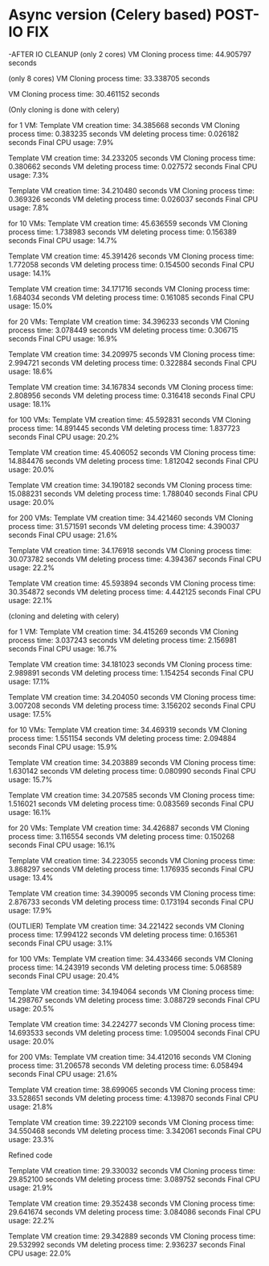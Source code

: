 # Async version (Celery based) POST-IO FIX

-AFTER IO CLEANUP
(only 2 cores)
VM Cloning process time: 44.905797 seconds

(only 8 cores)
VM Cloning process time: 33.338705 seconds

VM Cloning process time: 30.461152 seconds

(Only cloning is done with celery)

for 1 VM:
Template VM creation time: 34.385668 seconds
VM Cloning process time: 0.383235 seconds
VM deleting process time: 0.026182 seconds
Final CPU usage: 7.9%

Template VM creation time: 34.233205 seconds
VM Cloning process time: 0.380662 seconds
VM deleting process time: 0.027572 seconds
Final CPU usage: 7.3%

Template VM creation time: 34.210480 seconds
VM Cloning process time: 0.369326 seconds
VM deleting process time: 0.026037 seconds
Final CPU usage: 7.8%


for 10 VMs:
Template VM creation time: 45.636559 seconds
VM Cloning process time: 1.738983 seconds
VM deleting process time: 0.156389 seconds
Final CPU usage: 14.7%

Template VM creation time: 45.391426 seconds
VM Cloning process time: 1.772058 seconds
VM deleting process time: 0.154500 seconds
Final CPU usage: 14.1%

Template VM creation time: 34.171716 seconds
VM Cloning process time: 1.684034 seconds
VM deleting process time: 0.161085 seconds
Final CPU usage: 15.0%


for 20 VMs:
Template VM creation time: 34.396233 seconds
VM Cloning process time: 3.078449 seconds
VM deleting process time: 0.306715 seconds
Final CPU usage: 16.9%

Template VM creation time: 34.209975 seconds
VM Cloning process time: 2.994721 seconds
VM deleting process time: 0.322884 seconds
Final CPU usage: 18.6%

Template VM creation time: 34.167834 seconds
VM Cloning process time: 2.808956 seconds
VM deleting process time: 0.316418 seconds
Final CPU usage: 18.1%


for 100 VMs:
Template VM creation time: 45.592831 seconds
VM Cloning process time: 14.891445 seconds
VM deleting process time: 1.837723 seconds
Final CPU usage: 20.2%

Template VM creation time: 45.406052 seconds
VM Cloning process time: 14.884476 seconds
VM deleting process time: 1.812042 seconds
Final CPU usage: 20.0%

Template VM creation time: 34.190182 seconds
VM Cloning process time: 15.088231 seconds
VM deleting process time: 1.788040 seconds
Final CPU usage: 20.0%


for 200 VMs:
Template VM creation time: 34.421460 seconds
VM Cloning process time: 31.571591 seconds
VM deleting process time: 4.390037 seconds
Final CPU usage: 21.6%

Template VM creation time: 34.176918 seconds
VM Cloning process time: 30.073782 seconds
VM deleting process time: 4.394367 seconds
Final CPU usage: 22.2%

Template VM creation time: 45.593894 seconds
VM Cloning process time: 30.354872 seconds
VM deleting process time: 4.442125 seconds
Final CPU usage: 22.1%


(cloning and deleting with celery)

for 1 VM:
Template VM creation time: 34.415269 seconds
VM Cloning process time: 3.037243 seconds
VM deleting process time: 2.156981 seconds
Final CPU usage: 16.7%

Template VM creation time: 34.181023 seconds
VM Cloning process time: 2.989891 seconds
VM deleting process time: 1.154254 seconds
Final CPU usage: 17.1%

Template VM creation time: 34.204050 seconds
VM Cloning process time: 3.007208 seconds
VM deleting process time: 3.156202 seconds
Final CPU usage: 17.5%

for 10 VMs:
Template VM creation time: 34.469319 seconds
VM Cloning process time: 1.551154 seconds
VM deleting process time: 2.094884 seconds
Final CPU usage: 15.9%

Template VM creation time: 34.203889 seconds
VM Cloning process time: 1.630142 seconds
VM deleting process time: 0.080990 seconds
Final CPU usage: 15.7%

Template VM creation time: 34.207585 seconds
VM Cloning process time: 1.516021 seconds
VM deleting process time: 0.083569 seconds
Final CPU usage: 16.1%


for 20 VMs:
Template VM creation time: 34.426887 seconds
VM Cloning process time: 3.116554 seconds
VM deleting process time: 0.150268 seconds
Final CPU usage: 16.1%

Template VM creation time: 34.223055 seconds
VM Cloning process time: 3.868297 seconds
VM deleting process time: 1.176935 seconds
Final CPU usage: 13.4%

Template VM creation time: 34.390095 seconds
VM Cloning process time: 2.876733 seconds
VM deleting process time: 0.173194 seconds
Final CPU usage: 17.9%

(OUTLIER)
Template VM creation time: 34.221422 seconds
VM Cloning process time: 17.994122 seconds
VM deleting process time: 0.165361 seconds
Final CPU usage: 3.1%


for 100 VMs:
Template VM creation time: 34.433466 seconds
VM Cloning process time: 14.243919 seconds
VM deleting process time: 5.068589 seconds
Final CPU usage: 20.4%

Template VM creation time: 34.194064 seconds
VM Cloning process time: 14.298767 seconds
VM deleting process time: 3.088729 seconds
Final CPU usage: 20.5%

Template VM creation time: 34.224277 seconds
VM Cloning process time: 14.693533 seconds
VM deleting process time: 1.095004 seconds
Final CPU usage: 20.0%


for 200 VMs:
Template VM creation time: 34.412016 seconds
VM Cloning process time: 31.206578 seconds
VM deleting process time: 6.058494 seconds
Final CPU usage: 21.6%

Template VM creation time: 38.699065 seconds
VM Cloning process time: 33.528651 seconds
VM deleting process time: 4.139870 seconds
Final CPU usage: 21.8%

Template VM creation time: 39.222109 seconds
VM Cloning process time: 34.550468 seconds
VM deleting process time: 3.342061 seconds
Final CPU usage: 23.3%

Refined code 

Template VM creation time: 29.330032 seconds
VM Cloning process time: 29.852100 seconds
VM deleting process time: 3.089752 seconds
Final CPU usage: 21.9%

Template VM creation time: 29.352438 seconds
VM Cloning process time: 29.641674 seconds
VM deleting process time: 3.084086 seconds
Final CPU usage: 22.2%

Template VM creation time: 29.342889 seconds
VM Cloning process time: 29.532992 seconds
VM deleting process time: 2.936237 seconds
Final CPU usage: 22.0%

